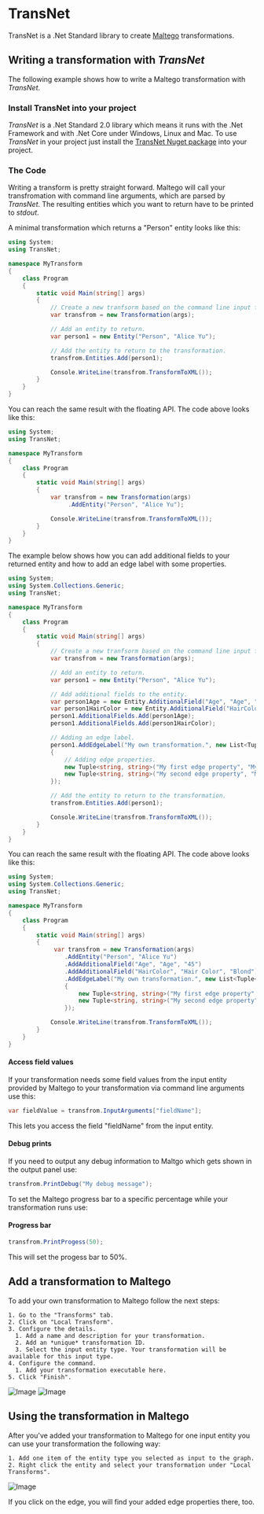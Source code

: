 # TransNet
TransNet is a .Net Standard library to create [Maltego](https://www.paterva.com/web7/buy/maltego-clients.php) transformations.

## Writing a transformation with *TransNet*
The following example shows how to write a Maltego transformation with *TransNet*.

### Install TransNet into your project
*TransNet* is a .Net Standard 2.0 library which means it runs with the .Net Framework and with .Net Core under Windows, Linux and Mac.
To use *TransNet* in your project just install the [TransNet Nuget package](https://www.nuget.org/packages/TransNet/) into your project.

### The Code
Writing a transform is pretty straight forward. Maltego will call your transfromation with command line arguments, which are parsed by *TransNet*. 
The resulting entities which you want to return have to be printed to *stdout*.

A minimal transformation which returns a "Person" entity looks like this:

```csharp
using System;
using TransNet;

namespace MyTransform
{
    class Program
    {
        static void Main(string[] args)
        {
            // Create a new tranfsorm based on the command line input from Maltego.
            var transfrom = new Transformation(args);

            // Add an entity to return.
            var person1 = new Entity("Person", "Alice Yu");

            // Add the entity to return to the transformation.
            transfrom.Entities.Add(person1);

            Console.WriteLine(transfrom.TransformToXML());
        }
    }
}

```

You can reach the same result with the floating API. The code above looks like this:


```csharp
using System;
using TransNet;

namespace MyTransform
{
    class Program
    {
        static void Main(string[] args)
        {
            var transfrom = new Transformation(args)
                 .AddEntity("Person", "Alice Yu");

            Console.WriteLine(transfrom.TransformToXML());
        }
    }
}

```

The example below shows how you can add additional fields to your returned entity and how to add an edge label with some properties.

```csharp
using System;
using System.Collections.Generic;
using TransNet;

namespace MyTransform
{
    class Program
    {
        static void Main(string[] args)
        {
            // Create a new tranfsorm based on the command line input from Maltego.
            var transfrom = new Transformation(args);

            // Add an entity to return.
            var person1 = new Entity("Person", "Alice Yu");

            // Add additional fields to the entity.
            var person1Age = new Entity.AdditionalField("Age", "Age", "45");
            var person1HairColor = new Entity.AdditionalField("HairColor", "Hair Color", "Blond");
            person1.AdditionalFields.Add(person1Age);
            person1.AdditionalFields.Add(person1HairColor);

            // Adding an edge label.
            person1.AddEdgeLabel("My own transformation.", new List<Tuple<string, string>>
            {
                // Adding edge properties.
                new Tuple<string, string>("My first edge property", "My first edge property value"),
                new Tuple<string, string>("My second edge property", "My second edge property value")
            });

            // Add the entity to return to the transformation.
            transfrom.Entities.Add(person1);

            Console.WriteLine(transfrom.TransformToXML());
        }
    }
}
```

You can reach the same result with the floating API. The code above looks like this:

```csharp
using System;
using System.Collections.Generic;
using TransNet;

namespace MyTransform
{
    class Program
    {
        static void Main(string[] args)
        {
             var transfrom = new Transformation(args)
                .AddEntity("Person", "Alice Yu")
                .AddAdditionalField("Age", "Age", "45")
                .AddAdditionalField("HairColor", "Hair Color", "Blond")
                .AddEdgeLabel("My own transformation.", new List<Tuple<string, string>>
                {
                    new Tuple<string, string>("My first edge property", "My first edge property value"),
                    new Tuple<string, string>("My second edge property", "My second edge property value")
                });

            Console.WriteLine(transfrom.TransformToXML());
        }
    }
}
```

#### Access field values
If your transformation needs some field values from the input entity provided by Maltego to your transformation via command line arguments use this:
```csharp
var fieldValue = transfrom.InputArguments["fieldName"];
```
This lets you access the field "fieldName" from the input entity.


#### Debug prints
If you need to output any debug information to Maltgo which gets shown in the output panel use:

```csharp
transfrom.PrintDebug("My debug message");
```

To set the Maltego progress bar to a specific percentage while your transformation runs use:

#### Progress bar
```csharp
transfrom.PrintProgess(50);
```
This will set the progess bar to 50%.

## Add a transformation to Maltego
To add your own transformation to Maltego follow the next steps:

    1. Go to the "Transforms" tab.
    2. Click on "Local Transform".
    3. Configure the details.
      1. Add a name and description for your transformation.
      2. Add an *unique* transformation ID.
      3. Select the input entity type. Your transformation will be available for this input type.
    4. Configure the command.
      1. Add your transformation executable here.
    5. Click "Finish".
      
![Image](./Resources/Maltego-Local-Transform-1.png)
![Image](./Resources/Maltego-Local-Transform-2.png)

## Using the transformation in Maltego
After you've added your transformation to Maltego for one input entity you can use your transformation the following way:

    1. Add one item of the entity type you selected as input to the graph.
    2. Right click the entity and select your transformation under "Local Transforms".

![Image](./Resources/Maltego-Local-Transform-Result.png)

If you click on the edge, you will find your added edge properties there, too.
